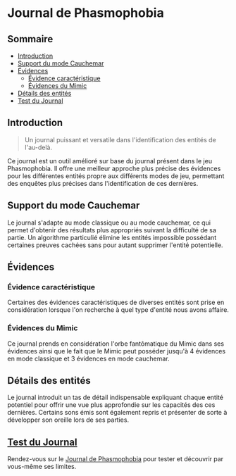# Journal de Phasmophobia

## Sommaire

- [Introduction](#introduction)
- [Support du mode Cauchemar](#support-du-mode-Cauchemar)
- [Évidences](#évidences)
    - [Évidence caractéristique](#évidence-caractéristique)
    - [Évidences du Mimic](#évidences-du-Mimic)
- [Détails des entités](#détails-des-entités)
- [Test du Journal](#test-du-Journal)

[](#introduction)
## Introduction

> Un journal puissant et versatile dans l'identification des entités de l'au-delà.

Ce journal est un outil amélioré sur base du journal présent dans le jeu Phasmophobia.
Il offre une meilleur approche plus précise des évidences pour les différentes entités propre aux différents modes de jeu, permettant des enquêtes plus précises dans l'identification de ces dernières.

[](#support-du-mode-Cauchemar)
## Support du mode Cauchemar

Le journal s'adapte au mode classique ou au mode cauchemar, ce qui permet d'obtenir des résultats plus appropriés suivant la difficulté de sa partie.
Un algorithme particulié élimine les entités impossible possédant certaines preuves cachées sans pour autant supprimer l'entité potentielle.

[](#évidences)
## Évidences

[](#évidence-caractéristique)
### Évidence caractéristique

Certaines des évidences caractéristiques de diverses entités sont prise en considération lorsque l'on recherche à quel type d'entité nous avons affaire.

[](#évidences-du-Mimic)
### Évidences du Mimic

Ce journal prends en considération l'orbe fantômatique du Mimic dans ses évidences ainsi que le fait que le Mimic peut posséder jusqu'à 4 évidences en mode classique et 3 évidences en mode cauchemar.

[](#détails-des-entités)
## Détails des entités

Le journal introduit un tas de détail indispensable expliquant chaque entité potentiel pour offrir une vue plus approfondie sur les capacités des ces dernières.
Certains sons émis sont également repris et présenter de sorte à développer son oreille lors de ses parties.


## [Test du Journal](#test-du-Journal)

Rendez-vous sur le [Journal de Phasmophobia](https://raw.githack.com/FriquetLuca/phasmo-calculator/master/index.html) pour tester et découvrir par vous-même ses limites.